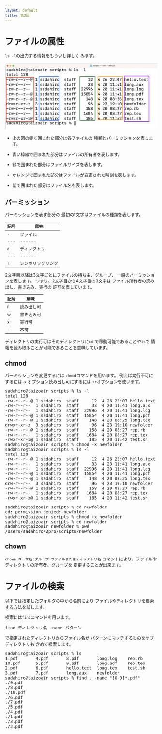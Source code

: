 ```yaml
---
layout: default
title: 第2回
---
```


# ファイルの属性


<code>ls -l</code>の出力する情報をもう少し詳しく
みます。

![ls-l](lsl.png)

* 上の図の赤く囲まれた部分は各ファイルの
  種類とパーミッションを表します。

* 青い枠線で囲まれた部分はファイルの所有者を表します。

* 緑で囲まれた部分はファイルサイズを表します。

* オレンジで囲まれた部分はファイルが変更された時刻を表します。

* 紫で囲まれた部分はファイル名を表します。


## パーミッション

パーミッションを表す部分の
最初の1文字はファイルの種類を表します。


|記号|意味|
| --- | ------ |
| <code>-</code> | ファイル |
| --- | ------ |
| <code>d</code> | ディレクトリ |
| --- | ------ |
| <code>l</code> | シンボリックリンク |


2文字目以降は3文字ごとにファイルの持ち主、グループ、
一般のパーミッションを表します。
つまり、2文字目から4文字目の3文字は
ファイル所有者の読み出し、書き込み、実行の
許可を表しています。

|記号|意味|
|-|-|
|r|読み出し可|
|w|書き込み可|
|x|実行可|
|-|不可|

ディレクトリの実行可はそのディレクトリに<code>cd</code>
で移動可能であることや<code>ls</code>で
情報を読み取ることが可能であることを意味しています。

## chmod

パーミッションを変更するには
<code>chmod</code>コマンドを用います。
例えば実行不可にするには<code>-x</code>
オプション読み出し可にするには
<code>+r</code>オプションを使います。

<pre>
sadahiro@taizoair scripts % ls -l
total 128
-rw-r--r--@ 1 sadahiro  staff     12  4 26 22:07 hello.text
-rw-r--r--  1 sadahiro  staff     33  4 20 11:41 long.aux
-rw-r--r--  1 sadahiro  staff  22996  4 20 11:41 long.log
-rw-r--r--@ 1 sadahiro  staff  15854  4 20 11:41 long.pdf
-rw-r--r--@ 1 sadahiro  staff    148  4 20 08:25 long.tex
drwxr-xr-x  3 sadahiro  staff     96  4 23 19:10 newfolder
-rw-r--r--@ 1 sadahiro  staff    158  4 20 08:27 rep.rb
-rw-r--r--  1 sadahiro  staff   1684  4 20 08:27 rep.tex
-rwxr-xr-x@ 1 sadahiro  staff    185  4 20 11:42 test.sh
sadahiro@taizoair scripts % chmod -x newfolder 
sadahiro@taizoair scripts % ls -l
total 128
-rw-r--r--@ 1 sadahiro  staff     12  4 26 22:07 hello.text
-rw-r--r--  1 sadahiro  staff     33  4 20 11:41 long.aux
-rw-r--r--  1 sadahiro  staff  22996  4 20 11:41 long.log
-rw-r--r--@ 1 sadahiro  staff  15854  4 20 11:41 long.pdf
-rw-r--r--@ 1 sadahiro  staff    148  4 20 08:25 long.tex
drw-r--r--  3 sadahiro  staff     96  4 23 19:10 newfolder
-rw-r--r--@ 1 sadahiro  staff    158  4 20 08:27 rep.rb
-rw-r--r--  1 sadahiro  staff   1684  4 20 08:27 rep.tex
-rwxr-xr-x@ 1 sadahiro  staff    185  4 20 11:42 test.sh
</pre>


<pre>
sadahiro@taizoair scripts % cd newfolder 
cd: permission denied: newfolder
sadahiro@taizoair scripts % chmod +x newfolder 
sadahiro@taizoair scripts % cd newfolder 
sadahiro@taizoair newfolder % pwd
/Users/sadahiro/2pro/scripts/newfolder
</pre>

## chown

<code>chown ユーザ名:グループ ファイルまたはディレクトリ名</code>
コマンドにより、ファイルやディレクトリの所有者、グループを
変更することが出来ます。

# ファイルの検索

以下では指定したフォルダの中から名前により
ファイルやディレクトリを検索する方法を試します。

検索には<code>find</code>コマンドを用います。
<pre>
find ディレクトリ名 -name パターン
</pre>
で指定されたディレクトリからファイル名が
パターンにマッチするものをサブディレクトリも
含めて検索します。

<pre>
sadahiro@taizoair scripts % ls
1.pdf		4.pdf		8.pdf		long.log	rep.rb
10.pdf		5.pdf		9.pdf		long.pdf	rep.tex
2.pdf		6.pdf		hello.text	long.tex	test.sh
3.pdf		7.pdf		long.aux	newfolder
sadahiro@taizoair scripts % find . -name "[0-9]*.pdf"
./9.pdf
./8.pdf
./10.pdf
./6.pdf
./7.pdf
./5.pdf
./4.pdf
./1.pdf
./3.pdf
./2.pdf
</pre>

